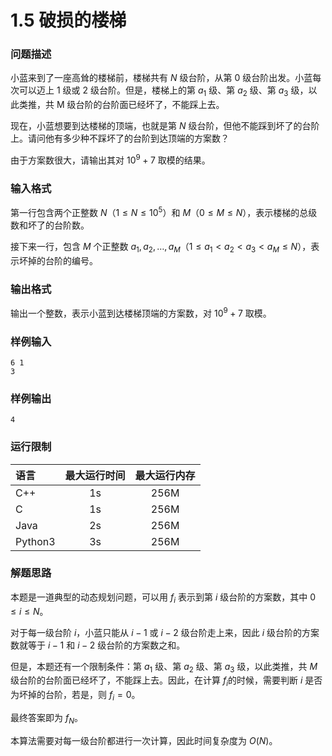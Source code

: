# 1.5 破损的楼梯

### 问题描述

小蓝来到了一座高耸的楼梯前，楼梯共有 $N$ 级台阶，从第 $0$ 级台阶出发。小蓝每次可以迈上 $1$ 级或 $2$ 级台阶。但是，楼梯上的第 $a_1$​ 级、第 $a_2$​ 级、第 $a_3$​ 级，以此类推，共 M 级台阶的台阶面已经坏了，不能踩上去。

现在，小蓝想要到达楼梯的顶端，也就是第 $N$ 级台阶，但他不能踩到坏了的台阶上。请问他有多少种不踩坏了的台阶到达顶端的方案数？

由于方案数很大，请输出其对 $10^9+7$ 取模的结果。

### 输入格式

第一行包含两个正整数 $N（1≤N≤10^5）$和 $M（0≤M≤N）$，表示楼梯的总级数和坏了的台阶数。

接下来一行，包含 $M$ 个正整数 $a_1​,a_2​,…,a_M​（1≤a_1<a_2<a_3<a_M​≤N）$，表示坏掉的台阶的编号。

### 输出格式

输出一个整数，表示小蓝到达楼梯顶端的方案数，对 $10^9+7$ 取模。

### 样例输入

```
6 1
3
```

### 样例输出

```
4
```

### 运行限制

| 语言      | 最大运行时间 | 最大运行内存 |
| :------ | :----: | :----: |
| C++     |   1s   |  256M  |
| C       |   1s   |  256M  |
| Java    |   2s   |  256M  |
| Python3 |   3s   |  256M  |

### 解题思路

本题是一道典型的动态规划问题，可以用 $f_i$​ 表示到第 $i$ 级台阶的方案数，其中 $0≤i≤N$。

对于每一级台阶 $i$，小蓝只能从 $i−1$ 或 $i−2$ 级台阶走上来，因此 $i$ 级台阶的方案数就等于 $i−1$ 和 $i−2$ 级台阶的方案数之和。

但是，本题还有一个限制条件：第 $a_1$​ 级、第 $a_2$​ 级、第 $a_3$​ 级，以此类推，共 $M$ 级台阶的台阶面已经坏了，不能踩上去。因此，在计算 $f_i$​ 的时候，需要判断 $i$ 是否为坏掉的台阶，若是，则 $f_i​=0$。

最终答案即为 $f_N$​。

本算法需要对每一级台阶都进行一次计算，因此时间复杂度为 $O(N)$。